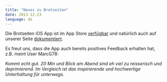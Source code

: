 ```yaml
---
title: "Neues zu Brotseiten"
date: 2013-12-23
language: de
---
```


Die Brotseiten iOS App ist im App Store [verfügbar](https://itunes.apple.com/ch/app/id726147749) und natürlich auch auf unserer Seite [dokumentiert](http://www.simplificator.com/de/projects/35-ios-app-fur-kurzgeschichten).

Es freut uns, dass die App auch bereits positives Feedback erhalten hat, z.B. meint User MarcG78:

_Kommt echt gut. 20 Min und Blick am Abend sind eh viel zu reisserisch und deprimierend. Im Vergleich ist das inspirierende und hochwertige Unterhaltung für unterwegs._
